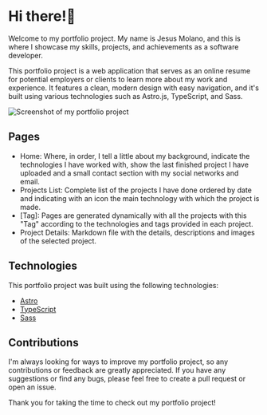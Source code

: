 # Hi there!👋 
Welcome to my portfolio project. My name is Jesus Molano, and this is where I showcase my skills, projects, and achievements as a software developer.

This portfolio project is a web application that serves as an online resume for potential employers or clients to learn more about my work and experience. It features a clean, modern design with easy navigation, and it's built using various technologies such as Astro.js, TypeScript, and Sass.

![Screenshot of my portfolio project](/images/jesusmolano.png)

## Pages
- Home: Where, in order, I tell a little about my background, indicate the technologies I have worked with, show the last finished project I have uploaded and a small contact section with my social networks and email.
- Projects List: Complete list of the projects I have done ordered by date and indicating with an icon the main technology with which the project is made.
- \[Tag\]: Pages are generated dynamically with all the projects with this "Tag" according to the technologies and tags provided in each project.
- Project Details: Markdown file with the details, descriptions and images of the selected project.


## Technologies
This portfolio project was built using the following technologies:

- [Astro](https://astro.build/)
- [TypeScript](https://www.typescriptlang.org/)
- [Sass](https://sass-lang.com/)

## Contributions
I'm always looking for ways to improve my portfolio project, so any contributions or feedback are greatly appreciated. If you have any suggestions or find any bugs, please feel free to create a pull request or open an issue.

Thank you for taking the time to check out my portfolio project!
